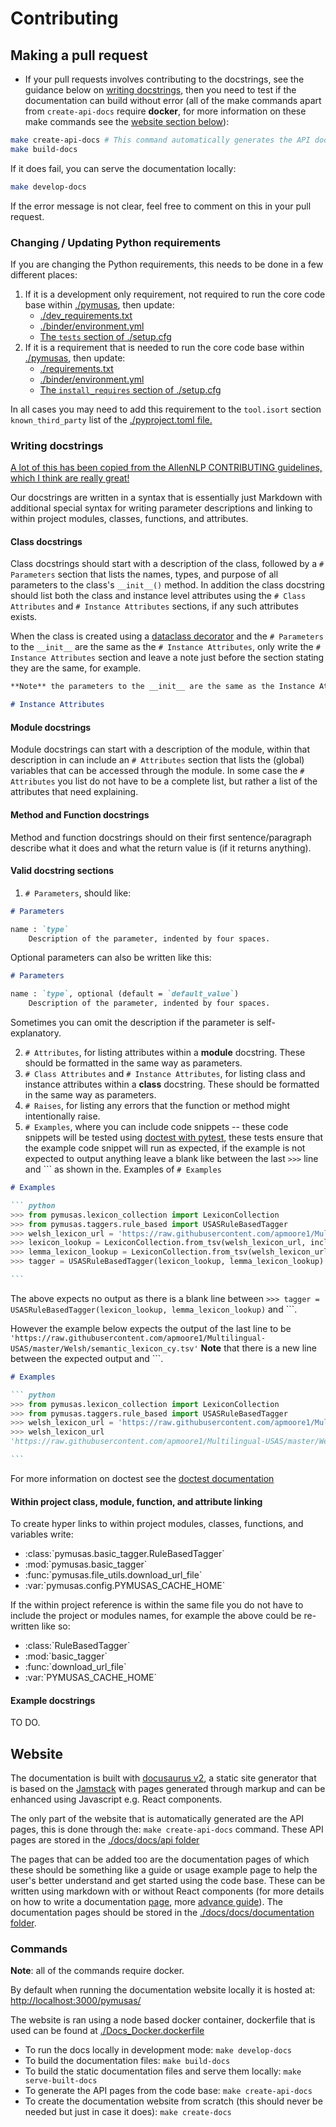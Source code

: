 # Contributing

## Making a pull request

* If your pull requests involves contributing to the docstrings, see the guidance below on [writing docstrings](#writing-docstrings), then you need to test if the documentation can build without error (all of the make commands apart from `create-api-docs` require **docker**, for more information on these make commands see the [website section below](#website)):

```bash
make create-api-docs # This command automatically generates the API documentation that the website serves
make build-docs
```

If it does fail, you can serve the documentation locally:

``` bash
make develop-docs
```

If the error message is not clear, feel free to comment on this in your pull request.

### Changing / Updating Python requirements

If you are changing the Python requirements, this needs to be done in a few different places:

1. If it is a development only requirement, not required to run the core code base within [./pymusas](./pymusas), then update:
    * [./dev_requirements.txt](./dev_requirements.txt)
    * [./binder/environment.yml](./binder/environment.yml)
    * [The `tests` section of ./setup.cfg](./setup.cfg)
2. If it is a requirement that is needed to run the core code base within [./pymusas](./pymusas), then update:
    * [./requirements.txt](./requirements.txt)
    * [./binder/environment.yml](./binder/environment.yml)
    * [The `install_requires` section of ./setup.cfg](./setup.cfg)

In all cases you may need to add this requirement to the `tool.isort` section `known_third_party` list of the [./pyproject.toml file.](./pyproject.toml) 

### Writing docstrings
[A lot of this has been copied from the AllenNLP CONTRIBUTING guidelines, which I think are really great!](https://github.com/allenai/allennlp/blob/main/CONTRIBUTING.md)

Our docstrings are written in a syntax that is essentially just Markdown with additional special syntax for writing parameter descriptions and linking to within project modules, classes, functions, and attributes.

#### Class docstrings

Class docstrings should start with a description of the class, followed by a `# Parameters` section that lists the names, types, and purpose of all parameters to the class's `__init__()` method. In addition the class docstring should list both the class and instance level attributes using the `# Class Attributes` and `# Instance Attributes` sections, if any such attributes exists.

When the class is created using a [dataclass decorator](https://docs.python.org/3/library/dataclasses.html#dataclasses.dataclass) and the `# Parameters` to the `__init__` are the same as the `# Instance Attributes`, only write the `# Instance Attributes` section and leave a note just before the section stating they are the same, for example.

``` markdown
**Note** the parameters to the __init__ are the same as the Instance Attributes.

# Instance Attributes
```

#### Module docstrings

Module docstrings can start with a description of the module, within that description in can include an `# Attributes` section that lists the (global) variables that can be accessed through the module. In some case the `# Attributes` you list do not have to be a complete list, but rather a list of the attributes that need explaining.

#### Method and Function docstrings

Method and function docstrings should on their first sentence/paragraph describe what it does and what the return value is (if it returns anything).

#### Valid docstring sections

1. `# Parameters`, should like:

``` markdown
# Parameters

name : `type`
    Description of the parameter, indented by four spaces.
```

Optional parameters can also be written like this:

``` markdown
# Parameters

name : `type`, optional (default = `default_value`)
    Description of the parameter, indented by four spaces.
```

Sometimes you can omit the description if the parameter is self-explanatory.

2. `# Attributes`, for listing attributes within a **module** docstring. These should be formatted in the same way as parameters.
3. `# Class Attributes` and `# Instance Attributes`, for listing class and instance attributes within a **class** docstring. These should be formatted in the same way as parameters.
4. `# Raises`, for listing any errors that the function or method might intentionally raise.
5. `# Examples`, where you can include code snippets -- these code snippets will be tested using [doctest with pytest](https://docs.pytest.org/en/6.2.x/doctest.html), these tests ensure that the example code snippet will run as expected, if the example is not expected to output anything leave a blank like between the last `>>>` line and ``` as shown in the. Examples of `# Examples`

```` markdown
# Examples

``` python
>>> from pymusas.lexicon_collection import LexiconCollection
>>> from pymusas.taggers.rule_based import USASRuleBasedTagger
>>> welsh_lexicon_url = 'https://raw.githubusercontent.com/apmoore1/Multilingual-USAS/master/Welsh/semantic_lexicon_cy.tsv'
>>> lexicon_lookup = LexiconCollection.from_tsv(welsh_lexicon_url, include_pos=True)
>>> lemma_lexicon_lookup = LexiconCollection.from_tsv(welsh_lexicon_url, include_pos=False)
>>> tagger = USASRuleBasedTagger(lexicon_lookup, lemma_lexicon_lookup)

``` 
````

The above expects no output as there is a blank line between `>>> tagger = USASRuleBasedTagger(lexicon_lookup, lemma_lexicon_lookup)` and ```.

However the example below expects the output of the last line to be `'https://raw.githubusercontent.com/apmoore1/Multilingual-USAS/master/Welsh/semantic_lexicon_cy.tsv'` **Note** that there is a new line between the expected output and ```.

```` markdown
# Examples

``` python
>>> from pymusas.lexicon_collection import LexiconCollection
>>> from pymusas.taggers.rule_based import USASRuleBasedTagger
>>> welsh_lexicon_url = 'https://raw.githubusercontent.com/apmoore1/Multilingual-USAS/master/Welsh/semantic_lexicon_cy.tsv'
>>> welsh_lexicon_url
'https://raw.githubusercontent.com/apmoore1/Multilingual-USAS/master/Welsh/semantic_lexicon_cy.tsv'

``` 
````

For more information on doctest see the [doctest documentation](https://docs.python.org/3/library/doctest.html)


#### Within project class, module, function, and attribute linking

To create hyper links to within project modules, classes, functions, and variables write:

- :class:\`pymusas.basic_tagger.RuleBasedTagger\`
- :mod:\`pymusas.basic_tagger\`
- :func:\`pymusas.file_utils.download_url_file\`
- :var:\`pymusas.config.PYMUSAS_CACHE_HOME\`

If the within project reference is within the same file you do not have to include the project or modules names, for example the above could be re-written like so:

- :class:\`RuleBasedTagger\`
- :mod:\`basic_tagger\`
- :func:\`download_url_file\`
- :var:\`PYMUSAS_CACHE_HOME\`

#### Example docstrings

TO DO.

## Website

The documentation is built with [docusaurus v2](https://docusaurus.io/), a static site generator that is based on the [Jamstack](https://jamstack.org/) with pages generated through markup and can be enhanced using Javascript e.g. React components.

The only part of the website that is automatically generated are the API pages, this is done through the: `make create-api-docs` command. These API pages are stored in the [./docs/docs/api folder](./docs/docs/api)

The pages that can be added too are the documentation pages of which these should be something like a guide or usage example page to help the user's better understand and get started using the code base. These can be written using markdown with or without React components (for more details on how to write a documentation [page](https://docusaurus.io/docs/create-doc), more [advance guide](https://docusaurus.io/docs/markdown-features)). The documentation pages should be stored in the [./docs/docs/documentation folder](./docs/docs/documentation).

### Commands

**Note**: all of the commands require docker.

By default when running the documentation website locally it is hosted at: [http://localhost:3000/pymusas/](http://localhost:3000/pymusas/)

The website is ran using a node based docker container, dockerfile that is used can be found at [./Docs_Docker.dockerfile](./Docs_Docker.dockerfile)


* To run the docs locally in development mode: `make develop-docs`
* To build the documentation files: `make build-docs`
* To build the static documentation files and serve them locally: `make serve-built-docs`
* To generate the API pages from the code base: `make create-api-docs`
* To create the documentation website from scratch (this should never be needed but just in case it does): `make create-docs`